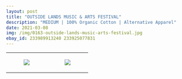 ```yaml
---
layout: post
title: "OUTSIDE LANDS MUSIC & ARTS FESTIVAL"
description: "MEDIUM | 100% Organic Cotton | Alternative Apparel"
date: 2021-03-08
img: /img/0163-outside-lands-music-arts-festival.jpg
ebay_id: 233989913240 233925077831
---
```




<table style="width:100%;"><tr><td style="vertical-align:top;">
      <figure class="tmblr-full" data-orig-height="2048" data-orig-width="1365" data-orig-src="https://concertshirts.netlify.app/shirts/0163/0163-01.jpg"><img src="https://64.media.tumblr.com/e89cf38919ea52f247b9cda0897c2d11/982def5d5e42d971-14/s540x810/948d7aa236c9d741bb766b073237be096d929b54.jpg" data-orig-height="2048" data-orig-width="1365" data-orig-src="https://concertshirts.netlify.app/shirts/0163/0163-01.jpg"/></figure></td>
    <td style="vertical-align:top;">
      <figure class="tmblr-full" data-orig-height="2048" data-orig-width="1365" data-orig-src="https://concertshirts.netlify.app/shirts/0163/0163-02.jpg"><img src="https://64.media.tumblr.com/4a6f28f4424b545c0553d3ff22666c4b/982def5d5e42d971-71/s540x810/372aca39ce1c067c26c1141d3fe7a7ecb94ef97e.jpg" data-orig-height="2048" data-orig-width="1365" data-orig-src="https://concertshirts.netlify.app/shirts/0163/0163-02.jpg"/></figure></td>
  </tr></table>
